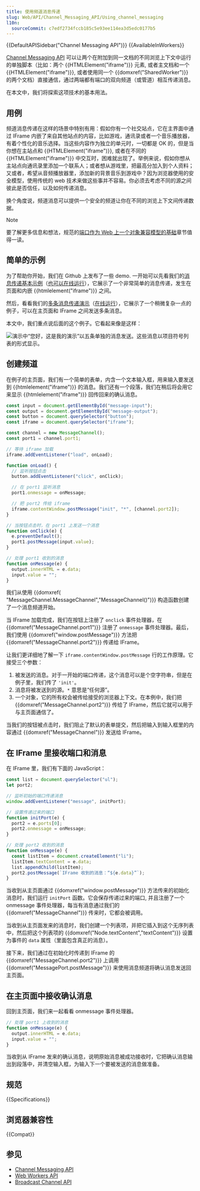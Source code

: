 ```yaml
---
title: 使用频道消息传递
slug: Web/API/Channel_Messaging_API/Using_channel_messaging
l10n:
  sourceCommit: c7edf2734fccb185c5e93ee114ea3d5edc0177b5
---
```


{{DefaultAPISidebar("Channel Messaging API")}} {{AvailableInWorkers}}

[Channel Messaging API](/zh-CN/docs/Web/API/Channel_Messaging_API) 可以让两个在附加到同一文档的不同浏览上下文中运行的单独脚本（比如：两个 {{HTMLElement("iframe")}} 元素, 或者主文档和一个 {{HTMLElement("iframe")}}, 或者使用同一个 {{domxref("SharedWorker")}} 的两个文档）直接通信，通过两端都有端口的双向频道（或管道）相互传递消息。

在本文中，我们将探索这项技术的基本用法。

## 用例

频道消息传递在这样的场景中特别有用：假如你有一个社交站点，它在主界面中通过 IFrame 内嵌了来自其他站点的内容，比如游戏，通讯录或者一个音乐播放器，有着个性化的音乐选择。当这些内容作为独立的单元时，一切都是 OK 的，但是当你想在主站点和 {{HTMLElement("iframe")}}, 或者在不同的 {{HTMLElement("iframe")}} 中交互时，困难就出现了。举例来说，假如你想从主站点向通讯录里添加一个联系人；或者想从游戏里，把最高分加入到个人资料；又或者，希望从音频播放器里，添加新的背景音乐到游戏中？因为浏览器使用的安全模型，使用传统的 web 技术来做这些事并不容易。你必须去考虑不同的源之间彼此是否信任，以及如何传递消息。

换个角度说，频道消息可以提供一个安全的频道让你在不同的浏览上下文间传递数据。

> [!NOTE]
> 要了解更多信息和想法，规范的[端口作为 Web 上一个对象兼容模型的基础](https://html.spec.whatwg.org/multipage/comms.html#ports-as-the-basis-of-an-object-capability-model-on-the-web)章节值得一读。

## 简单的示例

为了帮助你开始，我们在 Github 上发布了一些 demo. 一开始可以先看我们的[消息传递基本示例](https://github.com/mdn/dom-examples/tree/main/channel-messaging-basic)（[也可以在线运行](https://mdn.github.io/dom-examples/channel-messaging-basic/)），它展示了一个非常简单的消息传递，发生在页面和内嵌 {{htmlelement("iframe")}} 之间。

然后，看看我们的[多条消息传递演示](https://github.com/mdn/dom-examples/tree/main/channel-messaging-multimessage)（[在线运行](https://mdn.github.io/dom-examples/channel-messaging-multimessage/)），它展示了一个稍微复杂一点的例子，可以在主页面和 IFrame 之间发送多条消息。

本文中，我们重点说后面的这个例子。它看起来像是这样：

![演示中“您好，这是我的演示”以五条单独的消息发送。这些消息以项目符号列表的形式显示。](channel-messaging-demo.png)

## 创建频道

在例子的主页面，我们有一个简单的表单，内含一个文本输入框，用来输入要发送到 {{htmlelement("iframe")}} 的消息。我们还有一个段落，我们在稍后将会用它来显示 {{htmlelement("iframe")}} 回传回来的确认消息。

```js
const input = document.getElementById("message-input");
const output = document.getElementById("message-output");
const button = document.querySelector("button");
const iframe = document.querySelector("iframe");

const channel = new MessageChannel();
const port1 = channel.port1;

// 等待 iframe 加载
iframe.addEventListener("load", onLoad);

function onLoad() {
  // 监听按钮点击
  button.addEventListener("click", onClick);

  // 在 port1 监听消息
  port1.onmessage = onMessage;

  // 把 port2 传给 iframe
  iframe.contentWindow.postMessage("init", "*", [channel.port2]);
}

// 当按钮点击时，在 port1 上发送一个消息
function onClick(e) {
  e.preventDefault();
  port1.postMessage(input.value);
}

// 处理 port1 收到的消息
function onMessage(e) {
  output.innerHTML = e.data;
  input.value = "";
}
```

我们从使用 {{domxref( "MessageChannel.MessageChannel","MessageChannel()")}} 构造函数创建了一个消息频道开始。

当 IFrame 加载完成，我们在按钮上注册了 `onclick` 事件处理器，在 {{domxref("MessageChannel.port1")}} 注册了 `onmessage` 事件处理器。最后，我们使用 {{domxref("window.postMessage")}} 方法把 {{domxref("MessageChannel.port2")}} 传递给 IFrame。

让我们更详细地了解一下 `iframe.contentWindow.postMessage` 行的工作原理。它接受三个参数：

1. 被发送的消息。对于一开始的端口传递，这个消息可以是个空字符串，但是在例子里，我们传了 `'init'`。
2. 消息将被发送到的源。`*` 意思是“任何源”。
3. 一个对象，它的所有权会被传给接受的浏览器上下文。在本例中，我们把 {{domxref("MessageChannel.port2")}} 传给了 IFrame，然后它就可以用于与主页面通信了。

当我们的按钮被点击时，我们阻止了默认的表单提交，然后把输入到输入框里的内容通过 {{domxref("MessageChannel")}} 发送给 IFrame。

## 在 IFrame 里接收端口和消息

在 IFrame 里，我们有下面的 JavaScript：

```js
const list = document.querySelector("ul");
let port2;

// 监听初始的端口传递消息
window.addEventListener("message", initPort);

// 设置传递过来的端口
function initPort(e) {
  port2 = e.ports[0];
  port2.onmessage = onMessage;
}

// 处理 port2 收到的消息
function onMessage(e) {
  const listItem = document.createElement("li");
  listItem.textContent = e.data;
  list.appendChild(listItem);
  port2.postMessage(`IFrame 收到的消息：“${e.data}”`);
}
```

当收到从主页面通过 {{domxref("window.postMessage")}} 方法传来的初始化消息时，我们运行 `initPort` 函数。它会保存传递过来的端口, 并且注册了一个 onmessage 事件处理器，每当有消息通过我们的 {{domxref("MessageChannel")}} 传来时，它都会被调用。

当收到从主页面发来的消息时，我们创建一个列表项，并把它插入到这个无序列表中，然后把这个列表项的 {{domxref("Node.textContent","textContent")}} 设置为事件的 `data` 属性（里面包含真正的消息）。

接下来，我们通过在初始化时传递到 IFrame 的 {{domxref("MessageChannel.port2")}} 上调用 {{domxref("MessagePort.postMessage")}} 来使用消息频道将确认消息发送回主页面。

## 在主页面中接收确认消息

回到主页面，我们来一起看看 onmessage 事件处理器。

```js
// 处理 port1 上收到的消息
function onMessage(e) {
  output.innerHTML = e.data;
  input.value = "";
}
```

当收到从 IFrame 发来的确认消息，说明原始消息被成功接收时，它把确认消息输出到段落中，并清空输入框，为输入下一个要被发送的消息做准备。

## 规范

{{Specifications}}

## 浏览器兼容性

{{Compat}}

## 参见

- [Channel Messaging API](/zh-CN/docs/Web/API/Channel_Messaging_API)
- [Web Workers API](/zh-CN/docs/Web/API/Web_Workers_API)
- [Broadcast Channel API](/zh-CN/docs/Web/API/Broadcast_Channel_API)
